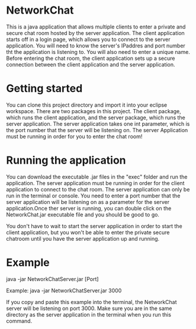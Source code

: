 # NetworkChat
This is a java application that allows multiple clients to enter a private and secure chat room 
hosted by the server application. The client application starts off in a login page, which allows you to
connect to the server application. You will need to know the server's IPaddres and port number tht the application
is listening to. You will also need to enter a unique name. Before entering the chat room, the client application 
sets up a secure connection between the client application and the server application.

# Getting started
You can clone this project directory and import it into your eclipse workspace. There are two packages 
in this project. The client package, which runs the client application, and the server package, which runs
the server application. The server application takes one int parameter, which is the port number that the server
will be listening on. The server Application must be running in order for you to enter the chat room!

# Running the application
You can download the executable .jar files in the "exec" folder and run the application.
The server application must be running in order for the client application to connect to the chat room. 
The server application can only be run in the terminal or console. You need to enter a port number that the server application
will be listening on as a parameter for the server application.Once ther server is running, you can double click on the NetworkChat.jar executable file and you should be good to go. 

You don't have to wait to start the server application in order to start the client application, but you won't be able to enter the private secure chatroom until you have the server application up and running.

# Example
java -jar NetworkChatServer.jar [Port]

Example: 
java -jar NetworkChatServer.jar 3000

If you copy and paste this example into the terminal, the NetworkChat server will be listening on port 3000.
Make sure you are in the same directory as the server application in the terminal when you run this command.
